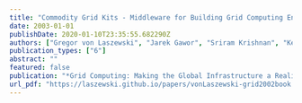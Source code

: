 ```yaml
---
title: "Commodity Grid Kits - Middleware for Building Grid Computing Environments"
date: 2003-01-01
publishDate: 2020-01-10T23:35:55.682290Z
authors: ["Gregor von Laszewski", "Jarek Gawor", "Sriram Krishnan", "Keith Jackson"]
publication_types: ["6"]
abstract: ""
featured: false
publication: "*Grid Computing: Making the Global Infrastructure a Reality*"
url_pdf: "https://laszewski.github.io/papers/vonLaszewski-grid2002book.pdf"
---
```


